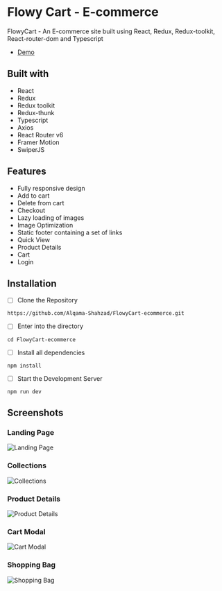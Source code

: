 # Flowy Cart - E-commerce

FlowyCart - An E-commerce site built using React, Redux, Redux-toolkit, React-router-dom and Typescript

- [Demo](https://alqama-shahzad.github.io/FlowyCart-ecommerce/)

## Built with

+ React
+ Redux
+ Redux toolkit
+ Redux-thunk
+ Typescript
+ Axios
+ React Router v6
+ Framer Motion
+ SwiperJS

## Features

+ Fully responsive design
+ Add to cart
+ Delete from cart
+ Checkout
+ Lazy loading of images
+ Image Optimization
+ Static footer containing a set of links
+ Quick View
+ Product Details
+ Cart
+ Login

## Installation

- [ ] Clone the Repository
```
https://github.com/Alqama-Shahzad/FlowyCart-ecommerce.git
```
- [ ] Enter into the directory
```
cd FlowyCart-ecommerce
```
- [ ] Install all dependencies
```
npm install
```
- [ ] Start the Development Server
```
npm run dev
```

## Screenshots


### Landing Page

![Landing Page](https://i.imgur.com/XYZ123.png)

### Collections
![Collections](https://i.imgur.com/XYZ124.png)

### Product Details

![Product Details](https://i.imgur.com/XYZ125.png)

### Cart Modal

![Cart Modal](https://i.imgur.com/XYZ126.png)

### Shopping Bag

![Shopping Bag](https://i.imgur.com/XYZ127.png)
